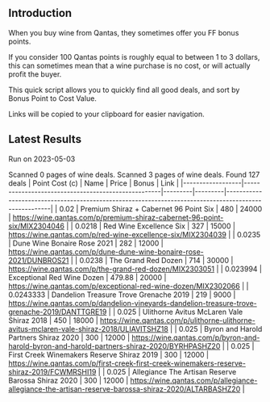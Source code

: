 ## Introduction

When you buy wine from Qantas, they sometimes offer you FF bonus points. 

If you consider 100 Qantas points is roughly equal to between 1 to 3 dollars, this can sometimes mean that a wine purchase is no cost, or will actually profit the buyer.

This quick script allows you to quickly find all good deals, and sort by Bonus Point to Cost Value.

Links will be copied to your clipboard for easier navigation.

## Latest Results

Run on 2023-05-03

Scanned 0 pages of wine deals.
Scanned 3 pages of wine deals.
Found 127 deals
|   Point Cost (c) | Name                                               |   Price |   Bonus | Link                                                                                                 |
|------------------|----------------------------------------------------|---------|---------|------------------------------------------------------------------------------------------------------|
|        0.02      | Premium Shiraz + Cabernet 96 Point Six             |  480    |   24000 | https://wine.qantas.com/p/premium-shiraz-cabernet-96-point-six/MIX2304046                            |
|        0.0218    | Red Wine Excellence Six                            |  327    |   15000 | https://wine.qantas.com/p/red-wine-excellence-six/MIX2304039                                         |
|        0.0235    | Dune Wine Bonaire Rose 2021                        |  282    |   12000 | https://wine.qantas.com/p/dune-dune-wine-bonaire-rose-2021/DUNBROS21                                 |
|        0.0238    | The Grand Red Dozen                                |  714    |   30000 | https://wine.qantas.com/p/the-grand-red-dozen/MIX2303051                                             |
|        0.023994  | Exceptional Red Wine Dozen                         |  479.88 |   20000 | https://wine.qantas.com/p/exceptional-red-wine-dozen/MIX2302066                                      |
|        0.0243333 | Dandelion Treasure Trove Grenache 2019             |  219    |    9000 | https://wine.qantas.com/p/dandelion-vineyards-dandelion-treasure-trove-grenache-2019/DANTTGRE19      |
|        0.025     | Ulithorne Avitus McLaren Vale Shiraz 2018          |  450    |   18000 | https://wine.qantas.com/p/ulithorne-ulithorne-avitus-mclaren-vale-shiraz-2018/ULIAVITSHZ18           |
|        0.025     | Byron and Harold Partners Shiraz 2020              |  300    |   12000 | https://wine.qantas.com/p/byron-and-harold-byron-and-harold-partners-shiraz-2020/BYRHPASHZ20         |
|        0.025     | First Creek Winemakers Reserve Shiraz 2019         |  300    |   12000 | https://wine.qantas.com/p/first-creek-first-creek-winemakers-reserve-shiraz-2019/FCWMRSHI19          |
|        0.025     | Allegiance The Artisan Reserve Barossa Shiraz 2020 |  300    |   12000 | https://wine.qantas.com/p/allegiance-allegiance-the-artisan-reserve-barossa-shiraz-2020/ALTARBASHZ20 |

